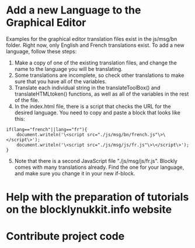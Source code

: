 # Add a new Language to the Graphical Editor
Examples for the graphical editor translation files exist in the js/msg/bn folder. Right now, only English and French translations exist. To add a new language, follow these steps:

1. Make a copy of one of the existing translation files, and change the name to the language you will be translating.
2. Some translations are incomplete, so check other translations to make sure that you have all of the variables.
3. Translate each individual string in the translateToolBox() and translateHTMLtoken() functions, as well as all of the variables in the rest of the file.
4. In the index.html file, there is a script that checks the URL for the desired language. You need to copy and paste a block that looks like this:
```
if(lang=="french"||lang=="fr"){
    document.writeln('\<script src="./js/msg/bn/french.js"\>\</script\>');
    document.writeln('\<script src="./js/msg/js/fr.js"\>\</script\>');
}
```
5. Note that there is a second JavaScript file "./js/msg/js/fr.js". Blockly comes with many translations already. Find the one for your language, and make sure you change it in your new if-block.

# Help with the preparation of tutorials on the blocklynukkit.info website
# Contribute project code